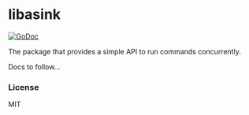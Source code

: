 # libasink

[![GoDoc](https://godoc.org/github.com/asink/libasink?status.svg)](https://godoc.org/github.com/asink/libasink)

The package that provides a simple API to run commands concurrently.

Docs to follow...

### License

MIT